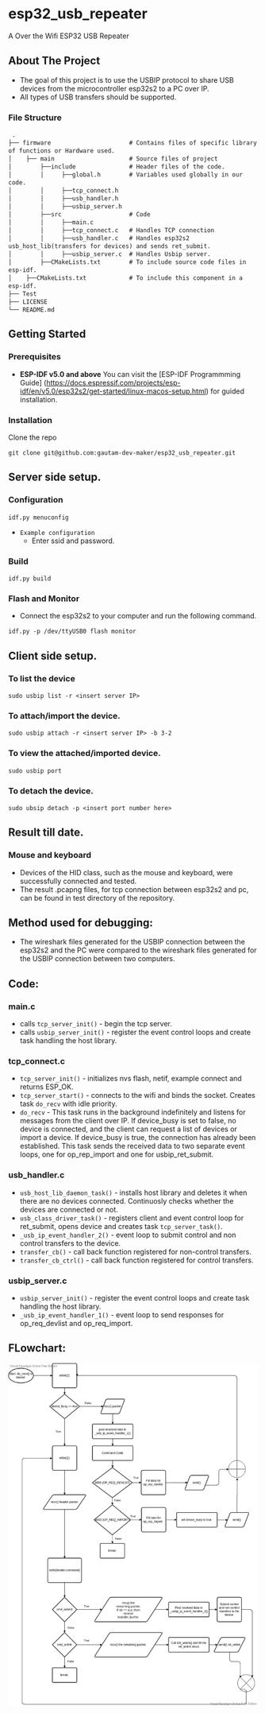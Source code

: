 # esp32_usb_repeater
A Over the Wifi ESP32 USB Repeater

<!-- ABOUT THE PROJECT -->
## About The Project

* The goal of this project is to use the USBIP protocol to share USB devices from the microcontroller esp32s2 to a PC over IP.
* All types of USB transfers should be supported.

### File Structure
     .
    ├── firmware                      # Contains files of specific library of functions or Hardware used.
    │    ├── main                     # Source files of project
    │        ├──include               # Header files of the code.
    │        │     ├──global.h        # Variables used globally in our code.
    │        │     ├──tcp_connect.h   
    │        │     ├──usb_handler.h
    │        │     ├──usbip_server.h
    │        ├──src                   # Code
    │        │     ├──main.c
    │        │     ├──tcp_connect.c   # Handles TCP connection
    │        │     ├──usb_handler.c   # Handles esp32s2 usb_host_lib(transfers for devices) and sends ret_submit.
    │        │     ├──usbip_server.c  # Handles Usbip server.
    │        ├──CMakeLists.txt        # To include source code files in esp-idf.
    │    ├──CMakeLists.txt            # To include this component in a esp-idf.
    ├── Test
    ├── LICENSE
    └── README.md 
    
    
<!-- GETTING STARTED -->
## Getting Started

### Prerequisites

* **ESP-IDF v5.0 and above**
  You can visit the [ESP-IDF Programmming Guide]
  (https://docs.espressif.com/projects/esp-idf/en/v5.0/esp32s2/get-started/linux-macos-setup.html) for guided installation.
  
### Installation
Clone the repo
```ssh
git clone git@github.com:gautam-dev-maker/esp32_usb_repeater.git
```

<!-- USAGE EXAMPLES -->
## Server side setup.
### Configuration
```
idf.py menuconfig
```
* `Example configuration`
  * Enter ssid and password.
  
### Build
```
idf.py build
```
### Flash and Monitor
* Connect the esp32s2 to your computer and run the following command.
```
idf.py -p /dev/ttyUSB0 flash monitor
```

<!-- Client side setup -->
## Client side setup.
### To list the device
```
sudo usbip list -r <insert server IP>
```
### To attach/import the device.
```
sudo usbip attach -r <insert server IP> -b 3-2
```
### To view the attached/imported device.
```
sudo usbip port
```
### To detach the device.
```
sudo ubsip detach -p <insert port number here>
```

<!-- Result -->
## Result till date.
### Mouse and keyboard
* Devices of the HID class, such as the mouse and keyboard, were successfully connected and tested.
* The result .pcapng files, for tcp connection between esp32s2 and pc, can be found in test directory of the repository.


<!-- Debugging -->
## Method used for debugging:
* The wireshark files generated for the USBIP connection between the esp32s2 and the PC were compared to the wireshark files generated for the USBIP connection between two computers.


<!-- Explaining the code -->
## Code:
### main.c
* calls `tcp_server_init()` - begin the tcp server.
* calls `usbip_server_init()` - register the event control loops and create task handling the host library.
### tcp_connect.c
* `tcp_server_init()` - initializes nvs flash, netif, example connect and returns ESP_OK.
* `tcp_server_start()` - connects to the wifi and binds the socket. Creates task `do_recv` with idle priority.
* `do_recv` - This task runs in the background indefinitely and listens for messages from the client over IP. If device_busy is set to false, no device is connected, and the client can request a list of devices or import a device. If device_busy is true, the connection has already been established. This task sends the received data to two separate event loops, one for op_rep_import and one for usbip_ret_submit.
### usb_handler.c
* `usb_host_lib_daemon_task()` - installs host library and deletes it when there are no devices connected. Continuosly checks whether the devices are connected or not.
* `usb_class_driver_task()` - registers client and event control loop for ret_submit, opens device and creates task `tcp_server_task()`.
* `_usb_ip_event_handler_2()` - event loop to submit control and non control transfers to the device.
* `transfer_cb()` - call back function registered for non-control transfers.
* `transfer_cb_ctrl()` - call back function registered for control transfers.
### usbip_server.c
* `usbip_server_init()` - register the event control loops and create task handling the host library.
* `_usb_ip_event_handler_1()` - event loop to send responses for op_req_devlist and op_req_import.

## FLowchart:
![ Flowchart ](https://github.com/gautam-dev-maker/esp32_usb_repeater/blob/dev_viraj/assets/flow_of_code.png)
